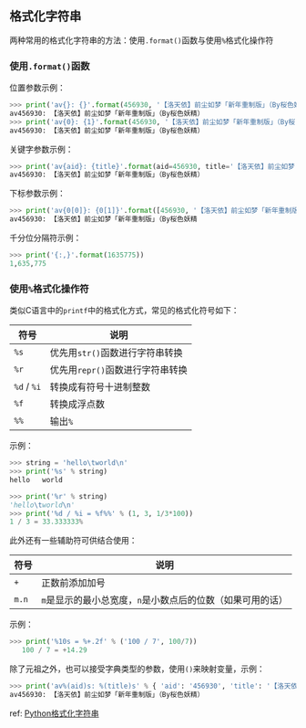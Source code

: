 ## 格式化字符串

两种常用的格式化字符串的方法：使用`.format()`函数与使用`%`格式化操作符

### 使用`.format()`函数

位置参数示例：

```python
>>> print('av{}: {}'.format(456930, '【洛天依】前尘如梦「新年重制版」（By桜色妖 精）'))
av456930: 【洛天依】前尘如梦「新年重制版」（By桜色妖精）
>>> print('av{0}: {1}'.format(456930, '【洛天依】前尘如梦「新年重制版」（By桜   妖精）'))
av456930: 【洛天依】前尘如梦「新年重制版」（By桜色妖精）
```

关键字参数示例：

```python
>>> print('av{aid}: {title}'.format(aid=456930, title='【洛天依】前尘如梦「新   重制版」（By桜色妖精）'))
av456930: 【洛天依】前尘如梦「新年重制版」（By桜色妖精）
```

下标参数示例：

```python
>>> print('av{0[0]}: {0[1]}'.format([456930, '【洛天依】前尘如梦「新年重制版」（By桜色妖精）']))
av456930: 【洛天依】前尘如梦「新年重制版」（By桜色妖精
```

千分位分隔符示例：

```python
>>> print('{:,}'.format(1635775))
1,635,775
```

### 使用`%`格式化操作符

类似C语言中的`printf`中的格式化方式，常见的格式化符号如下：

| 符号 | 说明 |
| --- | --- |
| `%s` | 优先用`str()`函数进行字符串转换 |
| `%r` | 优先用`repr()`函数进行字符串转换 |
| `%d` / `%i` | 转换成有符号十进制整数 |
| `%f` | 转换成浮点数 |
| `%%` | 输出`%` |

示例：

```python
>>> string = 'hello\tworld\n'
>>> print('%s' % string)
hello	world

>>> print('%r' % string)
'hello\tworld\n'
>>> print('%d / %i = %f%%' % (1, 3, 1/3*100))
1 / 3 = 33.333333%
```

此外还有一些辅助符可供结合使用：

| 符号 | 说明 |
| --- | --- |
| `+` | 正数前添加加号 |
| `m.n` | `m`是显示的最小总宽度，`n`是小数点后的位数（如果可用的话） |

示例：

```python
>>> print('%10s = %+.2f' % ('100 / 7', 100/7))
   100 / 7 = +14.29
```

除了元祖之外，也可以接受字典类型的参数，使用`()`来映射变量，示例：

```python
>>> print('av%(aid)s: %(title)s' % { 'aid': '456930', 'title': '【洛天依】前尘如梦「新年重制版」（By桜色妖精）' })
av456930: 【洛天依】前尘如梦「新年重制版」（By桜色妖精）
```

ref: [Python格式化字符串](https://www.cnblogs.com/wilber2013/p/4641616.html)
